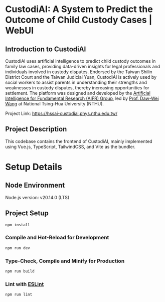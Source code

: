 # CustodiAI: A System to Predict the Outcome of Child Custody Cases | WebUI

## Introduction to CustodiAI

CustodiAI uses artificial intelligence to predict child custody outcomes in family law cases, providing data-driven insights for legal professionals and individuals involved in custody disputes. Endorsed by the Taiwan Shilin District Court and the Taiwan Judicial Yuan, CustodiAI is actively used by social workers to assist parents in understanding their strengths and weaknesses in custody disputes, thereby increasing opportunities for settlement. The platform was designed and developed by the [Artificial Intelligence for Fundamental Research (AIFR) Group](http://www.phys.nthu.edu.tw/~aicmt/AIFR.html), led by [Prof. Daw-Wei Wang](https://phys.site.nthu.edu.tw/p/406-1335-58679,r3581.php?Lang=en) at National Tsing-Hua University (NTHU).


Project Link: https://hssai-custodiai.phys.nthu.edu.tw/

## Project Description

This codebase contains the frontend of CustodiAI, mainly implemented using Vue.js, TypeScript, TailwindCSS, and Vite as the bundler.


# Setup Details

## Node Environment

Node.js version: v20.14.0 (LTS)

## Project Setup

```sh
npm install
```

### Compile and Hot-Reload for Development

```sh
npm run dev
```

### Type-Check, Compile and Minify for Production

```sh
npm run build
```

### Lint with [ESLint](https://eslint.org/)

```sh
npm run lint
```
